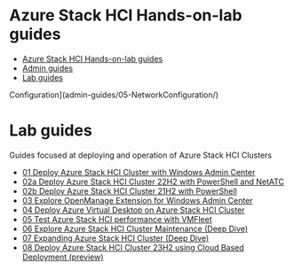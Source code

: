 # Azure Stack HCI Hands-on-lab guides

<!-- TOC -->

- [Azure Stack HCI Hands-on-lab guides](#azure-stack-hci-hands-on-lab-guides)
- [Admin guides](#admin-guides)
- [Lab guides](#lab-guides)

<!-- /TOC --> Configuration](admin-guides/05-NetworkConfiguration/)

# Lab guides

Guides focused at deploying and operation of Azure Stack HCI Clusters

* [01 Deploy Azure Stack HCI Cluster with Windows Admin Center](lab-guides/01-DeployAzureStackHCICluster-WAC/)
* [02a Deploy Azure Stack HCI Cluster 22H2 with PowerShell and NetATC](lab-guides/02a-DeployAzureStackHCICluster22H2-PowerShell-NetATC/)
* [02b Deploy Azure Stack HCI Cluster 21H2 with PowerShell](lab-guides/02b-DeployAzureStackHCICluster21H2-PowerShell/)
* [03 Explore OpenManage Extension for Windows Admin Center](lab-guides/03-OpenManageExtensionForWAC/)
* [04 Deploy Azure Virtual Desktop on Azure Stack HCI Cluster](lab-guides/04-DeployAVDonAzureStackHCI/)
* [05 Test Azure Stack HCI performance with VMFleet](lab-guides/05-TestPerformanceWithVMFleet/)
* [06 Explore Azure Stack HCI Cluster Maintenance (Deep Dive)](lab-guides/06-AzSHCIClusterMaintenanceDeepDive/)
* [07 Expanding Azure Stack HCI Cluster (Deep Dive)](lab-guides/07-ExpandingAzureStackHCICluster/)
* [08 Deploy Azure Stack HCI Cluster 23H2 using Cloud Based Deployment (preview)](lab-guides/08-DeployAzureStackHCIClusterCloudBasedDeployment/)
